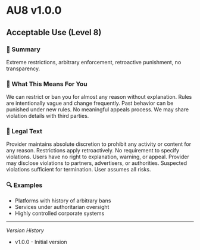 # AU8 v1.0.0

## Acceptable Use (Level 8)

### 📌 Summary
Extreme restrictions, arbitrary enforcement, retroactive punishment, no transparency.

### 👤 What This Means For You
We can restrict or ban you for almost any reason without explanation. Rules are intentionally vague and change frequently. Past behavior can be punished under new rules. No meaningful appeals process. We may share violation details with third parties.

### 📜 Legal Text
Provider maintains absolute discretion to prohibit any activity or content for any reason. Restrictions apply retroactively. No requirement to specify violations. Users have no right to explanation, warning, or appeal. Provider may disclose violations to partners, advertisers, or authorities. Suspected violations sufficient for termination. User assumes all risks.

### 🔍 Examples
- Platforms with history of arbitrary bans
- Services under authoritarian oversight
- Highly controlled corporate systems

---
*Version History*
- v1.0.0 - Initial version